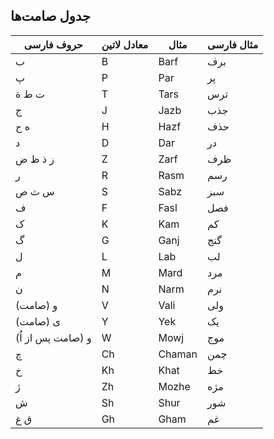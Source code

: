 جدول صامت‌ها
---------------
| حروف فارسی | معادل لاتین | مثال | مثال فارسی |
| --- | ----------- | ----- | -- |
|ب |  B | Barf | برف| 
|پ|  P | Par | پر| 
|ت ط ة|  T | Tars | ترس| 
|ج|  J | Jazb | جذب|
|ه ح|  H | Hazf | حذف|
|د|  D | Dar | در|
|ز ذ ظ ض|  Z | Zarf | ظرف|
|ر|  R | Rasm | رسم|
|س ث ص|  S | Sabz | سبز|
|ف|  F | Fasl | فصل|
|ک|  K | Kam | کم|
|گ|  G | Ganj | گنج|
|ل|  L | Lab | لب|
|م|  M | Mard | مرد|
|ن|  N | Narm | نرم|
|و (صامت) |  V | Vali | ولی|
|ی (صامت)|  Y | Yek | یک|
|و (صامت پس از اُ)|  W | Mowj | موج|
|چ|  Ch | Chaman | چمن|
|خ|  Kh | Khat | خط|
|ژ|  Zh | Mozhe | مژه|
|ش|  Sh | Shur | شور|
|ق غ|  Gh | Gham | غم|

